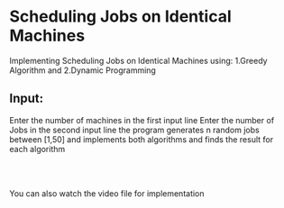 # Scheduling Jobs on Identical Machines
Implementing Scheduling Jobs on Identical Machines using: 1.Greedy Algorithm and 2.Dynamic Programming

## Input:
  Enter the number of machines in the first input line
  Enter the number of Jobs in the second input line
the program generates n random jobs between [1,50] and implements both algorithms and finds the result for each algorithm
  
<br />
<br /> 
  
You can also watch the video file for implementation
